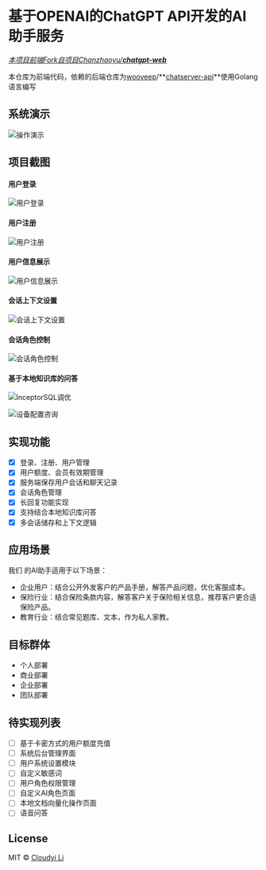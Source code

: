 <!--
 * @Author: cloudyi.li
 * @Date: 2023-03-23 13:04:10
 * @LastEditTime: 2023-05-11 14:16:55
 * @LastEditors: cloudyi.li
 * @FilePath: /chatserver-web/README.md
-->

# 基于OPENAI的ChatGPT API开发的AI助手服务

*<u>本项目前端Fork自项目[Chanzhaoyu](https://github.com/Chanzhaoyu)/**[chatgpt-web](https://github.com/Chanzhaoyu/chatgpt-web)**</u>*

本仓库为前端代码，依赖的后端仓库为[wooveep](https://github.com/wooveep)/**[chatserver-api](https://github.com/wooveep/chatserver-api)**使用Golang语言编写
## 系统演示
![操作演示](docs/操作演示.gif)
## 项目截图

#### 用户登录

![用户登录](docs/用户登录.png)

#### 用户注册

![用户注册](docs/用户注册.png)

#### 用户信息展示

![用户信息展示](docs/用户信息展示.png)

#### 会话上下文设置

![会话上下文设置](docs/会话上下文长度设置.png)

#### 会话角色控制

![会话角色控制](docs/会话角色控制.png)

#### 基于本地知识库的问答

![InceptorSQL调优](docs/inceptor调优.png)

![设备配置咨询](docs/设备配置咨询.png)

## 实现功能

- [x] 登录、注册、用户管理
- [x] 用户额度、会员有效期管理
- [x] 服务端保存用户会话和聊天记录
- [x] 会话角色管理
- [x] 长回复功能实现 <!--API返回消息因为TOKEN长度中断时自动处理-->
- [x] 支持结合本地知识库问答
- [x] 多会话储存和上下文逻辑

## 应用场景

我们 的AI助手适用于以下场景：

- 企业用户：结合公开外发客户的产品手册，解答产品问题，优化客服成本。
- 保险行业：结合保险条款内容，解答客户关于保险相关信息，推荐客户更合适保险产品。
- 教育行业：结合常见题库、文本，作为私人家教。

## 目标群体

- 个人部署
- 商业部署
- 企业部署
- 团队部署

## 待实现列表

- [ ] 基于卡密方式的用户额度充值
- [ ] 系统后台管理界面
- [ ] 用户系统设置模块
- [ ] 自定义敏感词
- [ ] 用户角色权限管理
- [ ] 自定义AI角色页面
- [ ] 本地文档向量化操作页面
- [ ] 语音问答

## License

MIT © [Cloudyi Li](https://github.com/wooveep/chatserver-api/blob/main/LICENSE)
